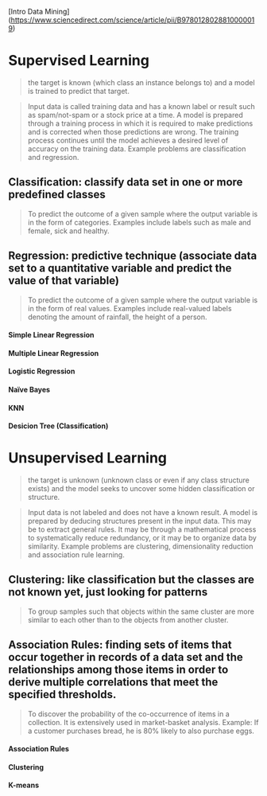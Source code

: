 [Intro Data Mining] (https://www.sciencedirect.com/science/article/pii/B9780128028810000019)

# Supervised Learning
> the target is known (which class an instance belongs to) and a model is trained to
predict that target.

> Input data is called training data and has a known label or result such as spam/not-spam or a stock price at a time.
A model is prepared through a training process in which it is required to make predictions and is corrected when those predictions are wrong. The training process continues until the model achieves a desired level of accuracy on the training data. Example problems are classification and regression.

## Classification: classify data set in one or more predefined classes
>To predict the outcome of a given sample where the output variable is in the form of categories. Examples include labels such as male and female, sick and healthy.

## Regression: predictive technique (associate data set to a quantitative variable and predict the value of that variable)
>To predict the outcome of a given sample where the output variable is in the form of real values. Examples include real-valued labels denoting the amount of rainfall, the height of a person.

#### Simple Linear Regression

#### Multiple Linear Regression

#### Logistic Regression

#### Naïve Bayes

#### KNN

#### Desicion Tree (Classification)

# Unsupervised Learning
> the target is unknown (unknown class or even if any class structure exists) and the
model seeks to uncover some hidden classification or structure.

>Input data is not labeled and does not have a known result. A model is prepared by deducing structures present in the input data. This may be to extract general rules. It may be through a mathematical process to systematically reduce redundancy, or it may be to organize data by similarity. Example problems are clustering, dimensionality reduction and association rule learning.

## Clustering: like classification but the classes are not known yet, just looking for patterns
>To group samples such that objects within the same cluster are more similar to each other than to the objects from another cluster.

## Association Rules: finding sets of items that occur together in records of a data set and the relationships among those items in order to derive multiple correlations that meet the specified thresholds.
>To discover the probability of the co-occurrence of items in a collection. It is extensively used in market-basket analysis. Example: If a customer purchases bread, he is 80% likely to also purchase eggs.

#### Association Rules

#### Clustering

#### K-means

